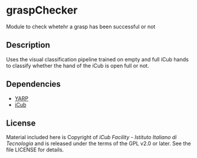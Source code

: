 # graspChecker
Module to check whetehr a grasp has been successful or not

## Description
 Uses the visual classification pipeline trained on empty and full iCub hands to classify whether the hand of the iCub is open full or not. 

## Dependencies
- [YARP](https://github.com/robotology/yarp)
- [iCub](https://github.com/robotology/icub-main)

## License
Material included here is Copyright of _iCub Facility - Istituto Italiano di Tecnologia_
and is released under the terms of the GPL v2.0 or later. See the file LICENSE for details.



